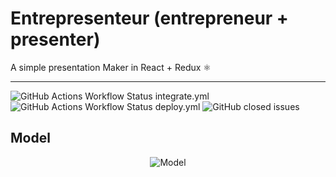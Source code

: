 # Entrepresenteur (entrepreneur + presenter)

A simple presentation Maker in React + Redux ⚛

---

![GitHub Actions Workflow Status integrate.yml](https://img.shields.io/github/actions/workflow/status/nightnoryu/entrepresenteur/integrate.yml?branch=master&label=tests)
![GitHub Actions Workflow Status deploy.yml](https://img.shields.io/github/actions/workflow/status/nightnoryu/entrepresenteur/deploy.yml?branch=master)
![GitHub closed issues](https://img.shields.io/github/issues-closed-raw/m3tro1d/entrepresenteur?color=%2369ff70)

## Model

<p align="center">
  <img src=".github/Model.jpg" alt="Model">
</p>
